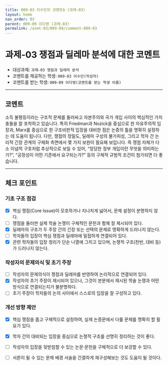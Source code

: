 ```yaml
---
title: 009-03 이수민의 코멘트b (과제-03) 
layout: home
nav_order: 03
parent: 009-09 이다영 (과제-03)
permalink: /asmt-03/009-09/comment-009-03
---
```


# 과제-03 쟁점과 딜레마 분석에 대한 코멘트

- 대상과제: `과제-03 쟁점과 딜레마 분석`
- 코멘트를 제공하는 학생: `009-03 이수민(작성자)` 
- 코멘트를 받는 학생: `009-09 이다영(코멘트를 받는 학생 이름)` 

---

## 코멘트

소득 불평등이라는 구조적 문제를 둘러싸고 자본주의와 국가 개입 사이의 핵심적인 가치 충돌을 잘 포착하고 있습니다. 특히 Friedman과 Nozick을 중심으로 한 자유주의적 입장과, Marx를 중심으로 한 구조비판적 입장을 대비한 점은 논증의 틀을 명확히 설정하는 데 도움이 됩니다. 다만, 쟁점의 정밀도, 딜레마 구성의 불가피성, 그리고 학자 간 논리적 긴장 관계의 구체화 측면에서 몇 가지 보완이 필요해 보입니다. 즉 쟁점 자체가 다소 이념적 구호처럼 추상적으로 보일 수 있어, “정당한 정부 개입이란 무엇을 의미하는가?”, “공정성이 어떤 기준에서 요구되는가?” 등의 구체적 규범적 조건이 첨가되면 더 좋습니다.

---

## 체크 포인트

### **기초 구조 점검**
- [x] 핵심 쟁점(Core Issue)이 모호하거나 지나치게 넓어서, 문제 설정이 분명하지 않다.
- [ ] 쟁점을 둘러싼 실제 학술 논쟁이 구체적인 문헌과 함께 잘 제시되어 있다.
- [x] 딜레마의 구조가 두 주장 간의 긴장 또는 선택의 문제로 명확하게 드러나지 않는다.
- [ ] 학자들의 입장이 핵심 쟁점과 딜레마에 밀접하게 연결되어 있다.
- [x] 관련 학자들의 입장 정리가 단순 나열에 그치고 있으며, 논쟁적 구조(찬반, 대비 등)가 드러나지 않는다.

### **작성자의 문제의식 및 초기 주장**
- [ ] 작성자의 문제의식이 쟁점과 딜레마를 반영하여 논리적으로 연결되어 있다.
- [x] 작성자의 초기 주장이 제시되어 있으나, 그것이 본문에서 제시된 학술 논쟁과 어떤 방식으로 연결되는지가 불분명하다.
- [ ] 초기 주장이 학자들의 논의 사이에서 스스로의 입장을 잘 구성하고 있다.

### **개선 방향 제안**
- [x] 핵심 쟁점을 좁고 구체적으로 설정하여, 실제 논증문에서 다룰 문제를 명확히 할 필요가 있다.
- [x] 학자 간의 대비되는 입장을 중심으로 논쟁적 구조를 선명히 정리하는 것이 좋다.
- [ ] 작성자의 입장을 뒷받침할 수 있는 논문·문헌을 구체적으로 더 보강할 수 있다.
- [ ] 서론이 될 수 있는 문제 배경 서술을 간결하게 재구성해보는 것도 도움이 될 것이다.


